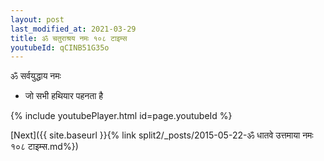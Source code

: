 ```yaml
---
layout: post
last_modified_at: 2021-03-29
title: ॐ चतुराश्रय नमः १०८ टाइम्स
youtubeId: qCINB51G35o
---
```

 
 
 ॐ सर्वयुद्धाय नमः  
 
 -  जो सभी हथियार पहनता है 
 
  
 
  
 
 
 
 
 
 


{% include youtubePlayer.html id=page.youtubeId %}
 
[Next]({{ site.baseurl }}{% link  split2/_posts/2015-05-22-ॐ धातवे उत्तमाया नमः १०८ टाइम्स.md%})
 
